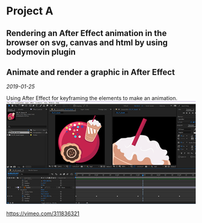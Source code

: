 # Project A 
## Rendering an After Effect animation in the browser on svg, canvas and html by using bodymovin plugin
## Animate and render a graphic in After Effect
*2019-01-25*

Using After Effect for keyframing the elements to make an animation.
![Animate](/images/W3-animate_render.jpg)

https://vimeo.com/311836321
